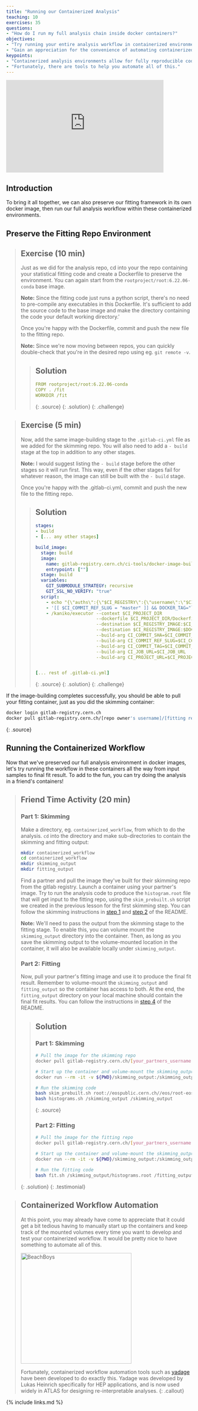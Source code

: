 ```yaml
---
title: "Running our Containerized Analysis"
teaching: 10
exercises: 35
questions:
- "How do I run my full analysis chain inside docker containers?"
objectives:
- "Try running your entire analysis workflow in containerized environments."
- "Gain an appreciation for the convenience of automating containerized workflows."
keypoints:
- "Containerized analysis environments allow for fully reproducible code testing and development, with the convenience of working on your local machine."
- "Fortunately, there are tools to help you automate all of this."
---
```

<iframe width="427" height="251" src="https://www.youtube.com/embed/SMyI7vz0EAY?list=PLKZ9c4ONm-VnqD5oN2_8tXO0Yb1H_s0sj" frameborder="0" allow="accelerometer; autoplay; encrypted-media; gyroscope; picture-in-picture" allowfullscreen></iframe>

## Introduction

To bring it all together, we can also preserve our fitting framework in its own docker image, then run our full analysis workflow within these containerized environments.

## Preserve the Fitting Repo Environment

> ## Exercise (10 min)
> Just as we did for the analysis repo, cd into your the repo containing your statistical fitting code and create a Dockerfile to preserve the environment. You can again start from the `rootproject/root:6.22.06-conda` base image.
>
> **Note:** Since the fitting code just runs a python script, there's no need to pre-compile any executables in this Dockerfile. It's sufficient to add the source code to the base image and make the directory containing the code your default working directory.'
>
> Once you're happy with the Dockerfile, commit and push the new file to the fitting repo.
>
> **Note:** Since we're now moving between repos, you can quickly double-check that you're in the desired repo using eg. `git remote -v`.
> > ## Solution
> > ~~~yaml
> > FROM rootproject/root:6.22.06-conda
> > COPY . /fit
> > WORKDIR /fit
> > ~~~
> > {: .source}
> {: .solution}
{: .challenge}

> ## Exercise (5 min)
> Now, add the same image-building stage to the `.gitlab-ci.yml` file as we added for the skimming repo. You will also need to add a `- build` stage at the top in addition to any other stages.
>
> **Note:** I would suggest listing the `- build` stage before the other stages so it will run first. This way, even if the other stages fail for whatever reason, the image can still be built with the `- build` stage.
>
> Once you're happy with the .gitlab-ci.yml, commit and push the new file to the fitting repo.
> > ## Solution
> > ~~~yaml
> > stages:
> > - build
> > - [... any other stages]
> >
> > build_image:
> >   stage: build
> >   image:
> >     name: gitlab-registry.cern.ch/ci-tools/docker-image-builder
> >     entrypoint: [""]
> >   stage: build
> >   variables:
> >     GIT_SUBMODULE_STRATEGY: recursive
> >     GIT_SSL_NO_VERIFY: "true"
> >   script:
> >     - echo "{\"auths\":{\"$CI_REGISTRY\":{\"username\":\"$CI_REGISTRY_USER\",\"password\":\"$CI_REGISTRY_PASSWORD\"}}}" > /kaniko/.docker/config.json
> >     - '[[ $CI_COMMIT_REF_SLUG = "master" ]] && DOCKER_TAG="latest" || DOCKER_TAG="$CI_COMMIT_REF_SLUG"'
> >     - /kaniko/executor --context $CI_PROJECT_DIR
> >                        --dockerfile $CI_PROJECT_DIR/Dockerfile
> >                        --destination $CI_REGISTRY_IMAGE:$CI_COMMIT_REF_SLUG
> >                        --destination $CI_REGISTRY_IMAGE:$DOCKER_TAG
> >                        --build-arg CI_COMMIT_SHA=$CI_COMMIT_SHA
> >                        --build-arg CI_COMMIT_REF_SLUG=$CI_COMMIT_REF_SLUG
> >                        --build-arg CI_COMMIT_TAG=$CI_COMMIT_TAG
> >                        --build-arg CI_JOB_URL=$CI_JOB_URL
> >                        --build-arg CI_PROJECT_URL=$CI_PROJECT_URL
> >
> >
> > [... rest of .gitlab-ci.yml]
> > ~~~
> > {: .source}
> {: .solution}
{: .challenge}

If the image-building completes successfully, you should be able to pull your fitting container, just as you did the skimming container:

~~~bash
docker login gitlab-registry.cern.ch
docker pull gitlab-registry.cern.ch/[repo owner's username]/[fitting repo name]:[branch name]-[shortened commit sha]
~~~
{: .source}

## Running the Containerized Workflow

Now that we've preserved our full analysis environment in docker images, let's try running the workflow in these containers all the way from input samples to final fit result. To add to the fun, you can try doing the analysis in a friend's containers!

> ## Friend Time Activity (20 min)
>
> ### Part 1: Skimming
> Make a directory, eg. `containerized_workflow`, from which to do the analysis. `cd` into the directory and make sub-directories to contain the skimming and fitting output:
>
> ~~~bash
> mkdir containerized_workflow
> cd containerized_workflow
> mkdir skimming_output
> mkdir fitting_output
> ~~~
>
> Find a partner and pull the image they've built for their skimming repo from the gitlab registry. Launch a container using your partner's image. Try to run the analysis code to produce the `histogram.root` file that will get input to the fitting repo, using the `skim_prebuilt.sh` script we created in the previous lesson for the first skimming step. You can follow the skimming instructions in [step 1](https://gitlab.cern.ch/awesome-workshop/awesome-analysis-eventselection-stage2/blob/master/README.md#step-1-skimming) and [step 2](https://gitlab.cern.ch/awesome-workshop/awesome-analysis-eventselection-stage2/blob/master/README.md#step-2-histograms) of the README.
>
> **Note:** We'll need to pass the output from the skimming stage to the fitting stage. To enable this, you can volume mount the `skimming_output` directory into the container. Then, as long as you save the skimming output to the volume-mounted location in the container, it will also be available locally under `skimming_output`.
>
> ### Part 2: Fitting
> Now, pull your partner's fitting image and use it to produce the final fit result. Remember to volume-mount the `skimming_output` and `fitting_output` so the container has access to both. At the end, the `fitting_output` directory on your local machine should contain the final fit results. You can follow the instructions in [step 4](https://gitlab.cern.ch/awesome-workshop/awesome-analysis-eventselection-stage2/blob/master/README.md#step-4-fit) of the README.
>
> > ## Solution
> > ### Part 1:  Skimming
> > ~~~bash
> > # Pull the image for the skimming repo
> > docker pull gitlab-registry.cern.ch/[your_partners_username]/[skimming repo name]:[branch name]-[shortened commit SHA]
> >
> > # Start up the container and volume-mount the skimming_output directory into it
> > docker run --rm -it -v ${PWD}/skimming_output:/skimming_output gitlab-registry.cern.ch/[your_partners_username]/[skimming repo name]:[branch name]-[shortened commit SHA] /bin/bash
> >
> > # Run the skimming code
> > bash skim_prebuilt.sh root://eospublic.cern.ch//eos/root-eos/HiggsTauTauReduced/ /skimming_output
> > bash histograms.sh /skimming_output /skimming_output
> > ~~~
> > {: .source}
> >
> > ### Part 2: Fitting
> > ~~~bash
> > # Pull the image for the fitting repo
> > docker pull gitlab-registry.cern.ch/[your_partners_username]/[fitting repo name]:[branch name]-[shortened commit SHA]
> >
> > # Start up the container and volume-mount the skimming_output and fitting_output directories into it
> > docker run --rm -it -v ${PWD}/skimming_output:/skimming_output -v ${PWD}/fitting_output:/fitting_output gitlab-registry.cern.ch/[your_partners_username]/[fitting repo name]:[branch name]-[shortened commit SHA] /bin/bash
> >
> > # Run the fitting code
> > bash fit.sh /skimming_output/histograms.root /fitting_output
> > ~~~
> {: .solution}
{: .testimonial}

> ## Containerized Workflow Automation
> At this point, you may already have come to appreciate that it could get a bit tedious having to manually start up the containers and keep track of the mounted volumes every time you want to develop and test your containerized workflow. It would be pretty nice to have something to automate all of this.
>
> <img src="../fig/BeachBoys.png" alt="BeachBoys" style="width:300px">
>
> Fortunately, containerized workflow automation tools such as [yadage](https://yadage.github.io/tutorial/) have been developed to do exactly this. Yadage was developed by Lukas Heinrich specifically for HEP applications, and is now used widely in ATLAS for designing re-interpretable analyses.
{: .callout}

{% include links.md %}
